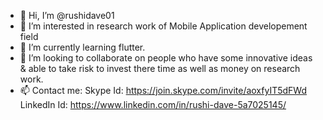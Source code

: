 - 👋 Hi, I’m @rushidave01
- 👀 I’m interested in research work of Mobile Application developement field
- 🌱 I’m currently learning flutter.
- 💞️ I’m looking to collaborate on people who have some innovative ideas & able to take risk to invest there time as well as money on research work.
- 📫 Contact me:
Skype Id: https://join.skype.com/invite/aoxfyIT5dFWd
LinkedIn Id: https://www.linkedin.com/in/rushi-dave-5a7025145/


<!---
rushidave01/rushidave01 is a ✨ special ✨ repository because its `README.md` (this file) appears on your GitHub profile.
You can click the Preview link to take a look at your changes.
--->
